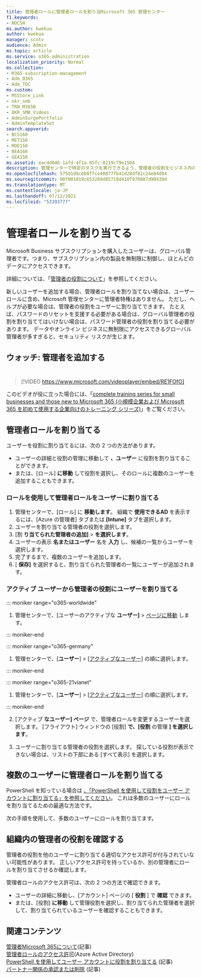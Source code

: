 ```yaml
---
title: 管理者ロールに管理者ロールを割り当Microsoft 365 管理センター
f1.keywords:
- NOCSH
ms.author: kwekua
author: kwekua
manager: scotv
audience: Admin
ms.topic: article
ms.service: o365-administration
localization_priority: Normal
ms.collection:
- M365-subscription-management
- Adm_O365
- Adm_TOC
ms.custom:
- MSStore_Link
- okr_smb
- TRN_M365B
- OKR_SMB_Videos
- AdminSurgePortfolio
- AdminTemplateSet
search.appverid:
- BCS160
- MET150
- MOE150
- BEA160
- GEA150
ms.assetid: eac4d046-1afd-4f1a-85fc-8219c79e1504
description: 管理センターで特定のタスクを実行できるよう、管理者の役割をビジネス内のユーザーまたは複数のユーザーに割り当てる方法について説明します。
ms.openlocfilehash: 575d1d8c6b0ffce40877fb41d28df82c24e84d04
ms.sourcegitcommit: 00f001019c653269d85718d410f970887d904304
ms.translationtype: MT
ms.contentlocale: ja-JP
ms.lasthandoff: 07/12/2021
ms.locfileid: "53393777"
---
```

# <a name="assign-admin-roles"></a>管理者ロールを割り当てる

Microsoft Business サブスクリプションを購入したユーザーは、グローバル管理者です。つまり、サブスクリプション内の製品を無制限に制御し、ほとんどのデータにアクセスできます。

詳細については、「[管理者の役割について](about-admin-roles.md)」を参照してください。

新しいユーザーを追加する場合、管理者ロールを割り当てない場合は、ユーザーロールに含め、Microsoft 管理センターに管理者特権はありません。 ただし、ヘルプが必要な場合は、管理者の役割をユーザーに割り当てできます。 たとえば、パスワードのリセットを支援する必要がある場合は、グローバル管理者の役割を割り当ててはいけない場合は、パスワード管理者の役割を割り当てる必要があります。 データやオンライン ビジネスに無制限にアクセスできるグローバル管理者が多すぎると、セキュリティ リスクが生じます。

## <a name="watch-add-an-adminbrbr"></a>ウォッチ: 管理者を追加する<br><br>

> [!VIDEO https://www.microsoft.com/videoplayer/embed/RE1FOfO] 

このビデオが役に立った場合には、「[complete training series for small businesses and those new to Microsoft 365 (小規模企業および Microsoft 365 を初めて使用する企業向けのトレーニング シリーズ)](../../business-video/index.yml)」をご覧ください。

## <a name="assign-admin-roles"></a>管理者ロールを割り当てる 

ユーザーを役割に割り当てるには、次の 2 つの方法があります。

- ユーザーの詳細と役割の管理に移動して **、ユーザー** に役割を割り当てることができます。
- または、[ロール] **に移動** して役割を選択し、そのロールに複数のユーザーを追加することもできます。

### <a name="assign-admin-roles-to-users-using-roles"></a>ロールを使用して管理者ロールをユーザーに割り当てる

1. 管理センターで、[ロール] に **移動します**。 組織で **使用できるAD** を表示するには、[Azure の管理者] タブまたは **[Intune]** タブを選択します。
2. ユーザーを割り当てる管理者の役割を選択します。
3. [割 **り当てられた管理者の追加]**  >  **を選択します**。
4. ユーザーの表示 **名またはユーザー** 名を **入力** し、候補の一覧からユーザーを選択します。
5. 完了するまで、複数のユーザーを追加します。
6. [ **保存]** を選択すると、割り当てられた管理者の一覧にユーザーが追加されます。

### <a name="assign-a-user-to-an-admin-role-from-active-users"></a>アクティブ ユーザーから管理者の役割にユーザーを割り当てる

::: moniker range="o365-worldwide"

1. 管理センターで、[ユーザーのアクティブな **ユーザー]** > [ページに移動](https://go.microsoft.com/fwlink/p/?linkid=834822) します。

::: moniker-end

::: moniker range="o365-germany"

1. 管理センターで、[**ユーザー**] > [<a href="https://go.microsoft.com/fwlink/p/?linkid=847686" target="_blank">アクティブなユーザー</a>] の順に選択します。

::: moniker-end

::: moniker range="o365-21vianet"

1. 管理センターで、[**ユーザー**] > [<a href="https://go.microsoft.com/fwlink/p/?linkid=850628" target="_blank">アクティブなユーザー</a>] の順に選択します。

::: moniker-end

2. [アクティブ **なユーザー] ページ** で、管理者ロールを変更するユーザーを選択します。 [フライアウト] ウィンドウの [役割] **で、[役割** の管理 **] を選択します**。

3. ユーザーに割り当てる管理者の役割を選択します。 探している役割が表示できない場合は、リストの下部にある [すべて表示] を選択します。

## <a name="assign-admin-roles-to-multiple-users"></a>複数のユーザーに管理者ロールを割り当てる

PowerShell を知っている場合は [、「PowerShell を使用して役割をユーザー アカウントに割り当てる」を参照してください](../../enterprise/assign-roles-to-user-accounts-with-microsoft-365-powershell.md)。 これは多数のユーザーにロールを割り当てるための最適な方法です。
  
次の手順を使用して、多数のユーザーにロールを割り当てます。

## <a name="check-admin-roles-in-your-organization"></a>組織内の管理者の役割を確認する

管理者の役割を他のユーザーに割り当てる適切なアクセス許可が付与されていない可能性があります。 正しいアクセス許可を持っているか、別の管理者にロールを割り当てさせるか確認します。

管理者ロールのアクセス許可は、次の 2 つの方法で確認できます。

- ユーザーの詳細に移動し、[アカウント] ページの [ **役割** ] で **確認** できます。
- または、[役割] **に移動** して管理役割を選択し、割り当てられた管理者を選択して、割り当てられているユーザーを確認することもできます。

## <a name="related-content"></a>関連コンテンツ

[管理者Microsoft 365について](about-admin-roles.md)(記事)\
[管理者ロールのアクセス許可](/azure/active-directory/users-groups-roles/directory-assign-admin-roles#available-roles)(Azure Active Directory)\
[PowerShell を使用してユーザー アカウントに役割を割り当てる](../../enterprise/assign-roles-to-user-accounts-with-microsoft-365-powershell.md) (記事)\
[パートナー関係の承認または削除](../misc/add-partner.md) (記事)